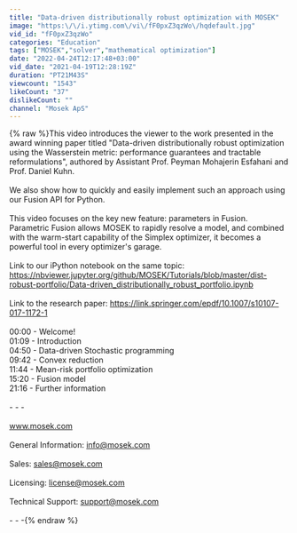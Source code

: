 ```yaml
---
title: "Data-driven distributionally robust optimization with MOSEK"
image: "https:\/\/i.ytimg.com\/vi\/fF0pxZ3qzWo\/hqdefault.jpg"
vid_id: "fF0pxZ3qzWo"
categories: "Education"
tags: ["MOSEK","solver","mathematical optimization"]
date: "2022-04-24T12:17:48+03:00"
vid_date: "2021-04-19T12:28:19Z"
duration: "PT21M43S"
viewcount: "1543"
likeCount: "37"
dislikeCount: ""
channel: "Mosek ApS"
---
```

{% raw %}This video introduces the viewer to the work presented in the award winning paper titled &quot;Data-driven distributionally robust optimization using the Wasserstein metric: performance guarantees and tractable reformulations&quot;, authored by Assistant Prof. Peyman Mohajerin Esfahani and Prof. Daniel Kuhn. <br /><br />We also show how to quickly and easily implement such an approach using our Fusion API for Python. <br /><br />This video focuses on the key new feature: parameters in Fusion. Parametric Fusion allows MOSEK to rapidly resolve a model, and combined with the warm-start capability of the Simplex optimizer, it becomes a powerful tool in every optimizer's garage.<br /><br />Link to our iPython notebook on the same topic: <a rel="nofollow" target="blank" href="https://nbviewer.jupyter.org/github/MOSEK/Tutorials/blob/master/dist-robust-portfolio/Data-driven_distributionally_robust_portfolio.ipynb">https://nbviewer.jupyter.org/github/MOSEK/Tutorials/blob/master/dist-robust-portfolio/Data-driven_distributionally_robust_portfolio.ipynb</a><br /><br />Link to the research paper: <a rel="nofollow" target="blank" href="https://link.springer.com/epdf/10.1007/s10107-017-1172-1">https://link.springer.com/epdf/10.1007/s10107-017-1172-1</a><br /><br />00:00 - Welcome!<br />01:09 - Introduction<br />04:50 - Data-driven Stochastic programming<br />09:42 - Convex reduction<br />11:44 - Mean-risk portfolio optimization<br />15:20 - Fusion model<br />21:16 - Further information<br /><br />- - -<br /><br />www.mosek.com<br /><br />General Information: info@mosek.com<br /><br />Sales: sales@mosek.com<br /><br />Licensing: license@mosek.com<br /><br />Technical Support: support@mosek.com<br /><br />- - -{% endraw %}
